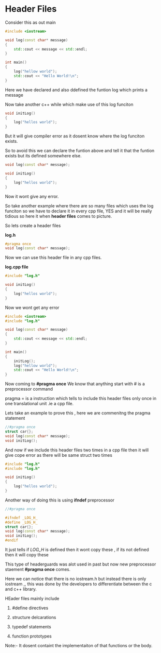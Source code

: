 # Header Files

Consider this as out main

```c++
#include <iostream>

void log(const char* message)
{
    std::cout << message << std::endl;
}

int main()
{
    log("hellow world");
    std::cout << "Hello World!\n";
}
```

Here we have declared and also ddefined the funtion log which prints a message

Now take another c++ while which make use of this log funciton

```c++
void initLog()
{
	log("hellos world");
}
```

But it will give compiler error as it dosent know where the log funciton exists.

So to avoid this we can declare the funtion above and tell it that the funtion exists but its defined somewhere else.

```c++
void log(const char* message);

void initLog()
{
	log("hellos world");
}
```

Now it wont give any error.

So take another example where there are so many files which uses the log funciton so we have to declare it in every cpp file, YES and it will be really tidious so here it when **header files** comes to picture.

So lets create a header files

**log.h**

```c++
#pragma once
void log(const char* message);
```

Now we can use this header file in any cpp files.

**log.cpp file**

```c++
#include "log.h"

void initLog()
{
	log("hellos world");
}
```

Now we wont get any error

```c++
#include <iostream>
#include "log.h"

void log(const char* message)
{
    std::cout << message << std::endl;
}

int main()
{
    initLog();
    log("hellow world");
    std::cout << "Hello World!\n";
}
```

Now coming to **#pragma once**
We know that anything start with # is a preprocessor command

pragma = is a instruction which tells to include this header files only once in one translational unit .ie a cpp file.

Lets take an example to prove this , here we are commenitng the pragma statement

```c++
//#pragma once
struct car{};
void log(const char* message);
void initLog();
```

And now if we include this header files two times in a cpp file then it will give cope error as there will be same struct two times

```c++
#include "log.h"
#include "log.h"

void initLog()
{
	log("hellos world");
}
```

Another way of doing this is using **ifndef** preprocessor

```c++
//#pragma once

#ifndef _LOG_H_
#define _LOG_H_
struct car{};
void log(const char* message);
void initLog();
#endif
```

It just tells if _LOG_H_ is defined then it wont copy these , if its not defined then it will copy these

This type of headerguards was alot used in past but now new preprocessor staement **#pragma once** comes.

Here we can notice that there is no iostream.h but instead there is only iostream ,, this was done by the developers to differentiate between the c and c++ library.

HEader files mainly include

1. #define directives

2. structure delcarations

3. typedef statements

4. function prototypes

Note:- It dosent containt the implementaiton of that functions or the body.
